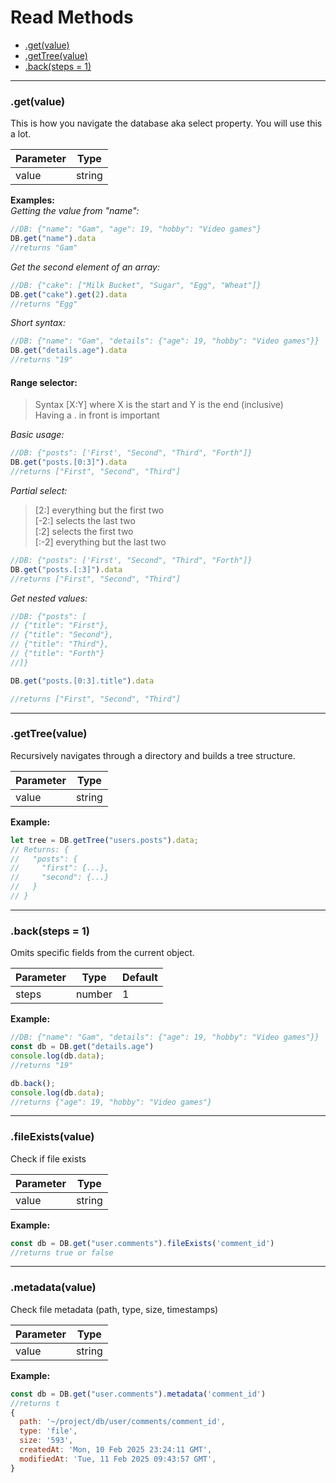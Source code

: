 # Read Methods

- [.get(value)](#getvalue)
- [.getTree(value)](#gettreevalue)
- [.back(steps = 1)](#backsteps--1)

---
### .get(value)
This is how you navigate the database aka select property.
You will use this a lot.

| Parameter  | Type   |
| ---------- | ------ |
| value      | string |

**Examples:**  
*Getting the value from "name":*
```js
//DB: {"name": "Gam", "age": 19, "hobby": "Video games"}
DB.get("name").data
//returns "Gam"
```
*Get the second element of an array:*
```js
//DB: {"cake": ["Milk Bucket", "Sugar", "Egg", "Wheat"]}
DB.get("cake").get(2).data
//returns "Egg"
```
*Short syntax:*
```js
//DB: {"name": "Gam", "details": {"age": 19, "hobby": "Video games"}}
DB.get("details.age").data
//returns "19"
```

#### Range selector:
> Syntax [X:Y] where X is the start and Y is the end (inclusive)  
> Having a . in front is important


*Basic usage:*
```js
//DB: {"posts": ['First', "Second", "Third", "Forth"]}
DB.get("posts.[0:3]").data
//returns ["First", "Second", "Third"]
```

*Partial select:*
> [2:] everything but the first two  
> [-2:] selects the last two  
> [:2] selects the first two  
> [:-2] everything but the last two  
```js
//DB: {"posts": ['First', "Second", "Third", "Forth"]}
DB.get("posts.[:3]").data
//returns ["First", "Second", "Third"]
```


*Get nested values:*
```js
//DB: {"posts": [
// {"title": "First"},
// {"title": "Second"},
// {"title": "Third"},
// {"title": "Forth"}
//]}

DB.get("posts.[0:3].title").data

//returns ["First", "Second", "Third"]
```

---
### .getTree(value)
Recursively navigates through a directory and builds a tree structure.

| Parameter  | Type   |
| ---------- | ------ |
| value      | string |

**Example:**
```js
let tree = DB.getTree("users.posts").data;
// Returns: {
//   "posts": {
//     "first": {...},
//     "second": {...}
//   }
// }
```

---
### .back(steps = 1)
Omits specific fields from the current object.

| Parameter  | Type   | Default |
| ---------- | ------ | ------- |
| steps      | number | 1       |

**Example:**
```js
//DB: {"name": "Gam", "details": {"age": 19, "hobby": "Video games"}}
const db = DB.get("details.age")
console.log(db.data);
//returns "19"

db.back();
console.log(db.data);
//returns {"age": 19, "hobby": "Video games"}
```

---
### .fileExists(value)
Check if file exists

| Parameter  | Type   |
| ---------- | ------ |
| value      | string |

**Example:**
```js
const db = DB.get("user.comments").fileExists('comment_id')
//returns true or false
```

---
### .metadata(value)
Check file metadata (path, type, size, timestamps)

| Parameter  | Type   |
| ---------- | ------ |
| value      | string |

**Example:**
```js
const db = DB.get("user.comments").metadata('comment_id')
//returns t
{
  path: '~/project/db/user/comments/comment_id',
  type: 'file',
  size: '593',
  createdAt: 'Mon, 10 Feb 2025 23:24:11 GMT',
  modifiedAt: 'Tue, 11 Feb 2025 09:43:57 GMT',
}
```
